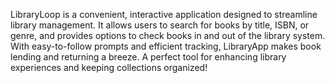 LibraryLoop is a convenient, interactive application designed to streamline library management. It allows users to search for books by title, ISBN, or genre, and provides options to check books in and out of the library system. With easy-to-follow prompts and efficient tracking, LibraryApp makes book lending and returning a breeze. A perfect tool for enhancing library experiences and keeping collections organized!
